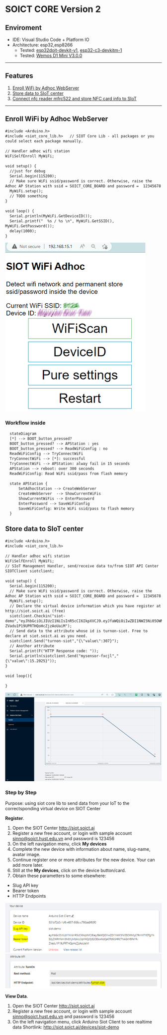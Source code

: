 # SOICT CORE Version 2

## Enviroment

- IDE: Visual Studio Code + Platform IO
- Architecture: esp32,esp8266
  - Tested: [esp32doit-devkit-v1](https://docs.platformio.org/en/latest/boards/espressif32/esp32doit-devkit-v1.html), [esp32-c3-devkitm-1](https://docs.espressif.com/projects/esp-idf/en/v5.0/esp32c3/hw-reference/esp32c3/user-guide-devkitm-1.html)
  - Tested: [Wemos D1 Mini V3.0.0](https://grobotronics.com/wemos-d1-mini-esp8266-v2.0.html?sl=en)

---

## Features

1. [Enroll WiFi by Adhoc WebServer](#enroll-wifi-by-adhoc-webserver)
2. [Store data to SIoT center](#store-data-to-siot-center)
3. [Connect nfc reader mfrc522 and store NFC card info to SIoT](https://github.com/neittien0110/siotcore_sdk_v2/tree/master/examples/Lab_NFCReader)
---

## Enroll WiFi by Adhoc WebServer

```Arduino
#include <Arduino.h>
#include <siot_core_lib.h>   // SIOT Core Lib - all packages or you could select each package manually.

// Handler adhoc wifi station
WiFiSelfEnroll MyWiFi;

void setup() {
  //just for debug
  Serial.begin(115200);
  // Make sure WiFi ssid/password is correct. Otherwise, raise the Adhoc AP Station with ssid = SOICT_CORE_BOARD and password =  12345678
  MyWiFi.setup();
  // TODO something
}

void loop() {
  Serial.println(MyWiFi.GetDeviceID());
  Serial.printf("  %s / %s \n", MyWiFi.GetSSID(), MyWiFi.GetPassword());
  delay(1000);
}
```

![Adhoc WebServer to register the WiFi and password](images/c1a5ae8ac5c6c78bd6f7de8950c8cb4d39bf98bd3850aebac52885b3fa16c0cb.png)  

### Workflow inside

```mermaid
  stateDiagram
  [*] --> BOOT_button_pressed?
  BOOT_button_pressed? --> APStation : yes
  BOOT_button_pressed? --> ReadWiFiConfig : no
  ReadWiFiConfig --> TryConnectWiFi
  TryConnectWiFi --> [*]: successful
  TryConnectWiFi --> APStation: alway fail in 15 seconds
  APStation --> reboot: over 300 seconds
  ReadWiFiConfig: Read WiFi ssid/pass from flash memory
  
  state APStation {
      SetAdhocStation --> CreateWebServer
      CreateWebServer  --> ShowCurrentWiFis
      ShowCurrentWiFis --> EnterPassword
      EnterPassword --> SaveWiFiConfig
      SaveWiFiConfig: Write WiFi ssid/pass to flash memory
  }
```

## Store data to SIoT center

```Arduino
#include <Arduino.h>
#include <siot_core_lib.h>    

// Handler adhoc wifi station
WiFiSelfEnroll MyWiFi;
// SIoT Management Handler, send/receive data to/from SIOT API Center 
SIOTClient siotclient;

void setup() {
  Serial.begin(115200);
  // Make sure WiFi ssid/password is correct. Otherwise, raise the Adhoc AP Station with ssid = SOICT_CORE_BOARD and password =  12345678
  MyWiFi.setup();
  // Declare the virtual device information which you have register at http://siot.soict.ai (free)
  siotclient.Checkin("siot-demo","eyJhbGciOiJIUzI1NiIsInR5cCI6IkpXVCJ9.eyJfaWQiOiIwZDI1NWI5Ni05OWMyLTRmNTItOTg1NS0yZWRhNmI3MzYyMzAiLCJpYXQiOjE2ODcwNzQ4OTd9.SHRCTNASXYEPkYR-ZVadu1P19UPRTHQoHcZjzAoUaiM");
  // Send data to the attribute whose id is turnon-siot. Free to declare at siot.soict.ai as you need.
  siotclient.Send("turnon-siot","{\"value\":307}");
  // Anothor attribute
  Serial.print(F("HTTP Response code: "));  
  Serial.println(siotclient.Send("mysensor-fxcjl","{\"value\":15.2025}"));
}

void loop(){

}
```


![Visualize IoT device data ](images/b327a09e82488f609d63c8362a2d1813c67f6e02002bbde42fe7edfa7ac0ba11.png)  

### Step by Step

Purpose: using siot core lib to send data from your IoT to the correctsponding virtual device on SIOT Center

**Register**.

1. Open the SIOT Center <http://siot.soict.ai>
2. Register a new free account, or login with sample account <sinno@soict.hust.edu.vn> and password is 123456
3. On the left navigation menu, click **My devices**
4. Complete the new device with information about name, slug-name, avatar image.
5. Continue register one or more attributes for the new device. Your can add more later.
6. Still at the **My devices**, click on the device button/card.
7. Obtain these parametters to some elsewhere:

- Slug API key
- Bearer token
- HTTP Endpoints

![Slug API key and Bearer token](images/6cd9e3497fdca76cb851d94760fb71cb31bff596a88a899b12e4a7ea2ede714a.png)  
![HTTP Endpoints](images/6cb14b63091573cc067715aa56d9ebbc7f227cd4c9e9f1f53d58ce4542ac6248.png)  

**View Data**.

1. Open the SIOT Center <http://siot.soict.ai>
2. Register a new free account, or login with sample account <sinno@soict.hust.edu.vn> and password is 123456
3. On the left navigation menu, click Arduino Siot Client to see realtime data
   Shortlink: http://siot.soict.ai/devices/siot-demo